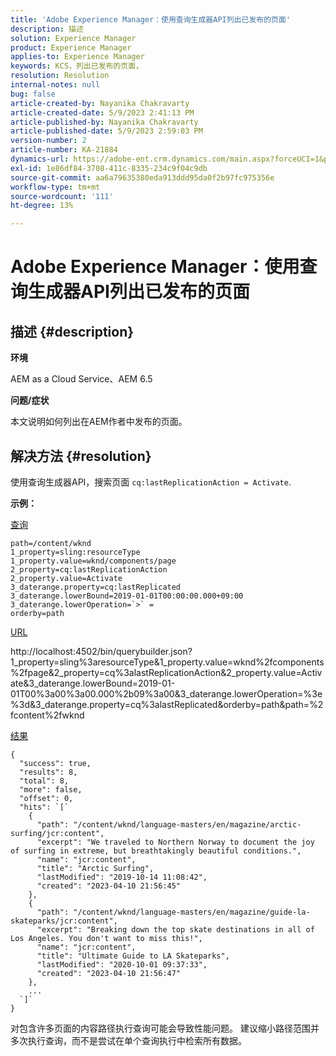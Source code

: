 ```yaml
---
title: 'Adobe Experience Manager：使用查询生成器API列出已发布的页面'
description: 描述
solution: Experience Manager
product: Experience Manager
applies-to: Experience Manager
keywords: KCS，列出已发布的页面，
resolution: Resolution
internal-notes: null
bug: false
article-created-by: Nayanika Chakravarty
article-created-date: 5/9/2023 2:41:13 PM
article-published-by: Nayanika Chakravarty
article-published-date: 5/9/2023 2:59:03 PM
version-number: 2
article-number: KA-21884
dynamics-url: https://adobe-ent.crm.dynamics.com/main.aspx?forceUCI=1&pagetype=entityrecord&etn=knowledgearticle&id=162b318b-77ee-ed11-8849-6045bd006079
exl-id: 1e86df84-3708-411c-8335-234c9f04c9db
source-git-commit: aa6a79635380eda913ddd95da0f2b97fc975356e
workflow-type: tm+mt
source-wordcount: '111'
ht-degree: 13%

---
```


# Adobe Experience Manager：使用查询生成器API列出已发布的页面

## 描述 {#description}


<b>环境</b>

AEM as a Cloud Service、AEM 6.5

<b>问题/症状</b>

本文说明如何列出在AEM作者中发布的页面。


## 解决方法 {#resolution}


使用查询生成器API，搜索页面 `cq:lastReplicationAction = Activate`.

<b>示例：</b>

<u>查询</u>


```
path=/content/wknd
1_property=sling:resourceType
1_property.value=wknd/components/page
2_property=cq:lastReplicationAction
2_property.value=Activate
3_daterange.property=cq:lastReplicated
3_daterange.lowerBound=2019-01-01T00:00:00.000+09:00
3_daterange.lowerOperation=`>` =
orderby=path
```


<u>URL</u>

http://localhost:4502/bin/querybuilder.json?1_property=sling%3aresourceType&amp;1_property.value=wknd%2fcomponents%2fpage&amp;2_property=cq%3alastReplicationAction&amp;2_property.value=Activate&amp;3_daterange.lowerBound=2019-01-01T00%3a00%3a00.000%2b09%3a00&amp;3_daterange.lowerOperation=%3e%3d&amp;3_daterange.property=cq%3alastReplicated&amp;orderby=path&amp;path=%2fcontent%2fwknd

<u>结果</u>


```
{
  "success": true,
  "results": 8,
  "total": 8,
  "more": false,
  "offset": 0,
  "hits": `[` 
    {
      "path": "/content/wknd/language-masters/en/magazine/arctic-surfing/jcr:content",
      "excerpt": "We traveled to Northern Norway to document the joy of surfing in extreme, but breathtakingly beautiful conditions.",
      "name": "jcr:content",
      "title": "Arctic Surfing",
      "lastModified": "2019-10-14 11:08:42",
      "created": "2023-04-10 21:56:45"
    },
    {
      "path": "/content/wknd/language-masters/en/magazine/guide-la-skateparks/jcr:content",
      "excerpt": "Breaking down the top skate destinations in all of Los Angeles. You don't want to miss this!",
      "name": "jcr:content",
      "title": "Ultimate Guide to LA Skateparks",
      "lastModified": "2020-10-01 09:37:33",
      "created": "2023-04-10 21:56:47"
    },
    ...
  `]` 
}
```


对包含许多页面的内容路径执行查询可能会导致性能问题。 建议缩小路径范围并多次执行查询，而不是尝试在单个查询执行中检索所有数据。
